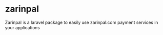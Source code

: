 # zarinpal
Zarinpal is a laravel package to easily use zarinpal.com payment services in your applications
